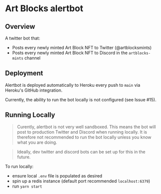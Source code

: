 # Art Blocks alertbot

## Overview

A twitter bot that:

- Posts every newly minted Art Block NFT to Twitter (@artblocksmints)
- Posts every newly minted Art Block NFT to Discord in the `artblocks-mints` channel

## Deployment

Alertbot is deployed automatically to Heroku every push to `main` via Heroku's GitHub integration.

Currently, the ability to run the bot locally is not configured (see Issue #15).  

## Running Locally

>Curently, alertbot is not very well sandboxed. This means the bot will post to production Twitter and Discord when running locally. It is therefore not recommended to run the bot locally unless you know what you are doing.

>Ideally, dev twitter and discord bots can be set up for this in the future.

To run locally:
- ensure local `.env` file is populated as desired
- spin up a redis instance (default port recommended `localhost:6379`)
- run `yarn start`